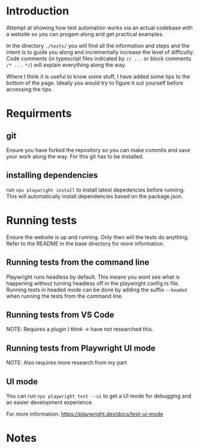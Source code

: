 # Introduction #
Attempt at showing how test automation works via an actual codebase with a website so you can progam along and get practical examples. 

In the directory `./tests/` you will find all the information and steps and the intent is to guide you along and incrementally increase the level of difficulty. Code comments (in typescript files indicated by `// ...` or block comments `/* ... */`) will explain everything along the way.

Where I think it is useful to know some stuff, I have added some tips to the bottom of the page. Ideally you would try to figure it out yourself before accessing the tips.

# Requirments #

## git ##
Ensure you have forked the repository so you can make commits and save your work along the way. For this git has to be installed.

## installing dependencies ## 
run `npx playwright install` to install latest depedencies before running. This will automatically install dependencies based on the package.json.

# Running tests #
Ensure the website is up and running. Only then will the tests do anything. Refer to the README in the base directory for more information.

## Running tests from the command line ##
Playwright runs headless by default. This means you wont see what is happening without turning headless off in the playwirght.config.ts file. Running tests in headed mode can be done by adding the suffix `--headed` when running the tests from the command line.

## Running tests from VS Code ##
NOTE: Requires a plugin I think -> have not researched this.

## Running tests from Playwright UI mode ##
NOTE: Also requires more research from my part

## UI mode ##
You can run `npx playwright test --ui` to get a UI mode for debugging and an easier development experience. 

For more information: https://playwright.dev/docs/test-ui-mode

# Notes #


